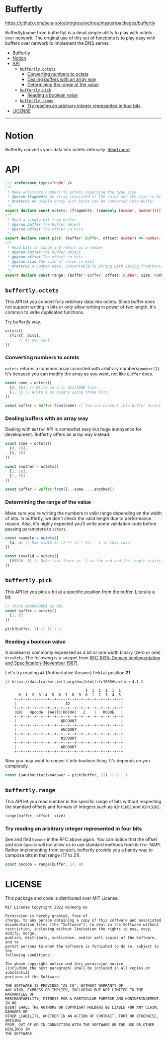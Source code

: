 # Buffertly

https://github.com/seia-soto/progressive/tree/master/packages/buffertly

Buffertly(name from butterfly) is a dead simple utility to play with octets over network.
The original use of this set of functions is to play easy with buffers over network to implement the DNS server.

- [Buffertly](#buffertly)
- [Notion](#notion)
- [API](#api)
  - [`buffertly.octets`](#buffertlyoctets)
    - [Converting numbers to octets](#converting-numbers-to-octets)
    - [Dealing buffers with an array way](#dealing-buffers-with-an-array-way)
    - [Determining the range of the value](#determining-the-range-of-the-value)
  - [`buffertly.pick`](#buffertlypick)
    - [Reading a boolean value](#reading-a-boolean-value)
  - [`buffertly.range`](#buffertlyrange)
    - [Try reading an arbitrary integer represented in four bits](#try-reading-an-arbitrary-integer-represented-in-four-bits)
- [LICENSE](#license)

----

# Notion

Buffertly converts your data into octets internally. [Read more](https://en.wikipedia.org/wiki/Octet_(computing))

# API

```typescript
/// <reference types="node" />
/**
 * Make arbitrary numbers to octets regarding the type size
 * @param fragments An array consisted of the value and the size in bits
 * @returns An usable array with bytes can be converted into Buffer
 */
export declare const octets: (fragments: (readonly [number, number])[]) => number[];
/**
 * Read a single bit from buffer
 * @param buffer The buffer object
 * @param offset The offset in bits
 */
export declare const pick: (buffer: Buffer, offset: number) => number;
/**
 * Read bits in range and return as a number
 * @param buffer The buffer object
 * @param offset The offset in bits
 * @param size The size of value in bits
 * @returns A number data, convertable to string with String.fromCharCode method.
 */
export declare const range: (buffer: Buffer, offset: number, size: number) => number;
```

## `buffertly.octets`

This API let you convert fully *arbitrary* data into octets.
Since buffer does not support writing in bits or only allow writing in power of two length, it's common to write duplicated functions.

Try buffertly way.

```ts
octets([
  [first, bits],
  ... // As you want.
])
```

### Converting numbers to octets

`octets` returns a common array consisted with arbitrary numbers(`number[]`).
It's because you can modify the array as you want, not like `Buffer` does.

```ts
const some = octets([
  [0, 16], // Write zero in UInt16BE form.
  [1, 3] // Write 1 to binary using three bits.
])

const buffer = Buffer.from(some) // You can convert into buffer directly.
```

### Dealing buffers with an array way

Dealing with `Buffer` API is somewhat easy but huge annoyance for development.
Buffertly offers an array way instead.

```ts
const some = octets([
  [0, 16],
  [0, 16]
])

const another = octets([
  [1, 16],
  [1, 16]
])

const buffer = Buffer.from([...some, ...another])
```

### Determining the range of the value

Make sure you're writing the numbers in valid range depending on the width of bits.
In buffertly, we don't check the valid length due to performance reason.
Also, it's highly expected you'll write some validation code before passing parameters to `octets`.

```ts
const example = octets([
  [a, n] // Max width is (2 ** (n * 2)) - 1 in this case.
])

const invalid = octets([
  [65536, 8] // Note that there is -1 at the end and the length starts with zero, not one; (2 ** (8 * 2)) - 1
])
```

## `buffertly.pick`

This API let you pick a bit at a specific position from the buffer.
Literally a bit.

```ts
// Think 0o00000001 as 0b1
const buffer = octets([
  [1, 8]
])

pick(buffer, 1) // It's 1!
```

### Reading a boolean value

A boolean is commonly expressed as a bit or one width binary (zero or one) in octets.
The following is a snippet from [RFC 1035: Domain Implementation and Specification (November 1987)](https://datatracker.ietf.org/doc/html/rfc1035#section-4.1.1).

Let's try reading `AA` (Authoritative Answer) field at position **21**.

```
// https://datatracker.ietf.org/doc/html/rfc1035#section-4.1.1

                                    1  1  1  1  1  1
      0  1  2  3  4  5  6  7  8  9  0  1  2  3  4  5
    +--+--+--+--+--+--+--+--+--+--+--+--+--+--+--+--+
    |                      ID                       |
    +--+--+--+--+--+--+--+--+--+--+--+--+--+--+--+--+
    |QR|   Opcode  |AA|TC|RD|RA|   Z    |   RCODE   |
    +--+--+--+--+--+--+--+--+--+--+--+--+--+--+--+--+
    |                    QDCOUNT                    |
    +--+--+--+--+--+--+--+--+--+--+--+--+--+--+--+--+
    |                    ANCOUNT                    |
    +--+--+--+--+--+--+--+--+--+--+--+--+--+--+--+--+
    |                    NSCOUNT                    |
    +--+--+--+--+--+--+--+--+--+--+--+--+--+--+--+--+
    |                    ARCOUNT                    |
    +--+--+--+--+--+--+--+--+--+--+--+--+--+--+--+--+
```

Now you may want to conver it into boolean thing.
It's depends on you completely.

```ts
const isAuthoritativeAnswer = pick(buffer, 21) // 0 | 1
```

## `buffertly.range`

This API let you read number in the specific range of bits without respecting the standard offsets and formats of integers such as `UInt16BE` and `UInt32BE`.

```ts
range(buffer, offset, size)
```

### Try reading an arbitrary integer represented in four bits

See and find `Opcode` in the RFC above again.
You can notice that the offset and size `Opcode` will not allow us to use standard methods from `Buffer` NAPI.
Rather implementing from scratch, buffertly provide you a handy way to compose bits in that range (17 to 21).

```ts
const opcode = range(buffer, 17, 4)
```

# LICENSE

This package and code is distributed over MIT License.

```
MIT License Copyright 2022 HoJeong Go

Permission is hereby granted, free of
charge, to any person obtaining a copy of this software and associated
documentation files (the "Software"), to deal in the Software without
restriction, including without limitation the rights to use, copy, modify, merge,
publish, distribute, sublicense, and/or sell copies of the Software, and to
permit persons to whom the Software is furnished to do so, subject to the
following conditions:

The above copyright notice and this permission notice
(including the next paragraph) shall be included in all copies or substantial
portions of the Software.

THE SOFTWARE IS PROVIDED "AS IS", WITHOUT WARRANTY OF
ANY KIND, EXPRESS OR IMPLIED, INCLUDING BUT NOT LIMITED TO THE WARRANTIES OF
MERCHANTABILITY, FITNESS FOR A PARTICULAR PURPOSE AND NONINFRINGEMENT. IN NO
EVENT SHALL THE AUTHORS OR COPYRIGHT HOLDERS BE LIABLE FOR ANY CLAIM, DAMAGES OR
OTHER LIABILITY, WHETHER IN AN ACTION OF CONTRACT, TORT OR OTHERWISE, ARISING
FROM, OUT OF OR IN CONNECTION WITH THE SOFTWARE OR THE USE OR OTHER DEALINGS IN
THE SOFTWARE.
```

